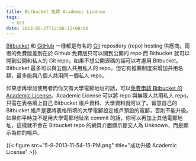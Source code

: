 ```yaml
---
title: Bitbucket 免費 Academic License
tags:
  - Git
date: 2013-05-27T12:06:12+08:00
---
```


[Bitbucket](http://bitbucket.org/) 和 [GitHub](http://github.com/) 一樣都是有名的 [Git](http://git-scm.com/) repository (repo) hosting 供應商。兩者的免費版差別在於 Github 免費版只可以開到公開的 repo 而 Bitbucket 就可以開到公開和私人的 Git repo，如果不想公開源碼的話可以考慮用 Bitbucket。Bitbucket 最多可以與五個人共用私人的 repo，但它有推薦制度來增加共用名額，最多能與八個人共用同一個私人 repo。

如果想再增加使用者而你又有大學電郵地址的話，可以[免費申請 Bitbucket 的 Academic License](http://www.atlassian.com/software/views/bitbucket-academic-license.jsp)。Academic License 可以將 repo 與無限人共用私人 repo。只需在表格填上自己 Bitbucket 帳戶資料、大學資料就可以了。留意自己的 Bitbucket 帳戶是要將表格所填的大學電郵設定帳戶預設的電郵，否則不能升級。如果你平時並不是用大學電郵地址來 commit 的話，你可以再加上其他電郵地址，這樣就不會在 Bitbucket repo 的網頁介面顯示提交人為 Unknown，而是顯示為你的帳戶。

{{< figure src="5-9-2013-11-54-15-PM.png" title="成功升級 Academic License" >}}

